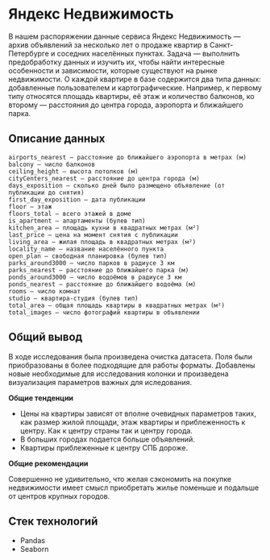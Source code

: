 # Яндекс Недвижимость

В нашем распоряжении данные сервиса Яндекс Недвижимость — архив объявлений за несколько лет о продаже квартир в Санкт-Петербурге и соседних населённых пунктах.
Задача — выполнить предобработку данных и изучить их, чтобы найти интересные особенности и зависимости, которые существуют на рынке недвижимости.
О каждой квартире в базе содержится два типа данных: добавленные пользователем и картографические. Например, к первому типу относятся площадь квартиры, её этаж и количество балконов, ко второму — расстояния до центра города, аэропорта и ближайшего парка. 

## Описание данных

    airports_nearest — расстояние до ближайшего аэропорта в метрах (м)
    balcony — число балконов
    ceiling_height — высота потолков (м)
    cityCenters_nearest — расстояние до центра города (м)
    days_exposition — сколько дней было размещено объявление (от публикации до снятия)
    first_day_exposition — дата публикации
    floor — этаж
    floors_total — всего этажей в доме
    is_apartment — апартаменты (булев тип)
    kitchen_area — площадь кухни в квадратных метрах (м²)
    last_price — цена на момент снятия с публикации
    living_area — жилая площадь в квадратных метрах (м²)
    locality_name — название населённого пункта
    open_plan — свободная планировка (булев тип)
    parks_around3000 — число парков в радиусе 3 км
    parks_nearest — расстояние до ближайшего парка (м)
    ponds_around3000 — число водоёмов в радиусе 3 км
    ponds_nearest — расстояние до ближайшего водоёма (м)
    rooms — число комнат
    studio — квартира-студия (булев тип)
    total_area — общая площадь квартиры в квадратных метрах (м²)
    total_images — число фотографий квартиры в объявлении

## Общий вывод

В ходе исследования была произведена очистка датасета. Поля были приобразованы в более подходящие для работы форматы. Добавлены новые необходимые для исследования колонки и произведена визуализация параметров важных для иследования. 

**Общие тенденции**

- Цены на квартиры зависят от вполне очевидных параметров таких, как размер жилой площади, этаж квартиры и приблеженность к центру. Как к центру страны так и центру города.
- В больших городах  подается больше объявлений.
- Квартиры приблеженные к центру СПБ дороже.

**Общие рекомендации**

Совершенно не удивительно, что желая сэкономить на покупке недвижимости имеет смысл приобретать жилье поменьше и подальше от центров крупных городов.

## Стек технологий

- Pandas
- Seaborn